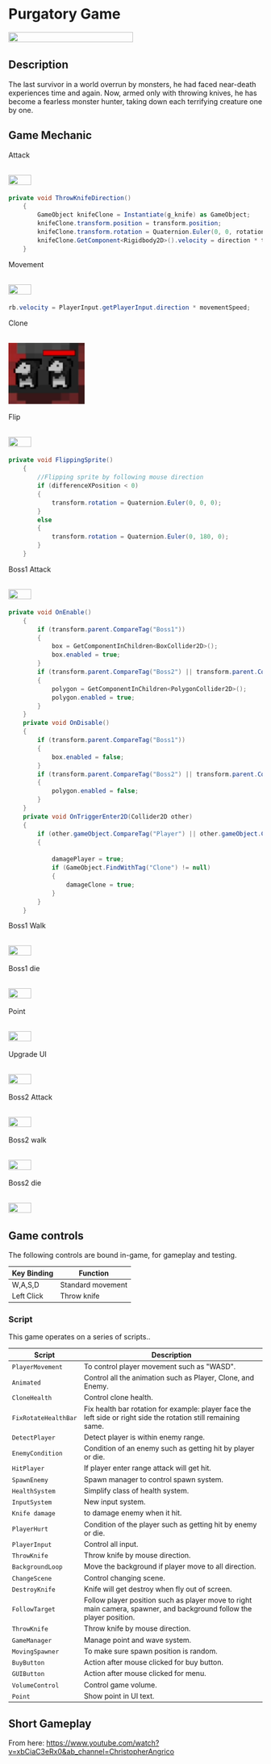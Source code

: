 # Purgatory Game

<img src="https://github.com/ChristopherAngrico/Purgatory/assets/87889745/bd150fb6-9bb0-4bcf-bc7c-26eafd74f49e" height="70%" width="70%">

## Description
The last survivor in a world overrun by monsters, he had faced near-death experiences time and again. Now, armed only with throwing knives, he has become a fearless monster hunter, taking down each terrifying creature one by one.

## Game Mechanic
<p>Attack<p/><br/>
<img src="https://github.com/ChristopherAngrico/Purgatory/assets/87889745/8c9b3237-6ae1-4a2b-ae16-81913c0171a3" height="30%" width="30%">

```C#
private void ThrowKnifeDirection()
    {
        GameObject knifeClone = Instantiate(g_knife) as GameObject;
        knifeClone.transform.position = transform.position;
        knifeClone.transform.rotation = Quaternion.Euler(0, 0, rotationZ + 90);
        knifeClone.GetComponent<Rigidbody2D>().velocity = direction * throwSpeed;
    }
```

<p>Movement<p/><br/>
<img src="https://github.com/ChristopherAngrico/Purgatory/assets/87889745/7ff3abb8-6dbb-4f13-95bc-42b76e9b2073" height="30%" width="30%">
    
```c#
rb.velocity = PlayerInput.getPlayerInput.direction * movementSpeed;
```

<p>Clone<p/><br/>
<img src="https://github.com/ChristopherAngrico/Purgatory/blob/main/Purgatory/Clone.png?raw=true" height="30%" width="30%">

<p>Flip<p/><br/>
<img src="https://github.com/ChristopherAngrico/Purgatory/assets/87889745/1f706385-2949-48d1-823b-81fef4812ce3" height="30%" width="30%">

```C#
private void FlippingSprite()
    {
        //Flipping sprite by following mouse direction
        if (differenceXPosition < 0)
        {
            transform.rotation = Quaternion.Euler(0, 0, 0);
        }
        else
        {
            transform.rotation = Quaternion.Euler(0, 180, 0);
        }
    }
```


<p>Boss1 Attack<p/><br/>
<img src="https://github.com/ChristopherAngrico/Purgatory/assets/87889745/86130c7f-67c9-4ae1-b9ad-826727822875" height="30%" width="30%">

```C#
private void OnEnable()
    {
        if (transform.parent.CompareTag("Boss1"))
        {
            box = GetComponentInChildren<BoxCollider2D>();
            box.enabled = true;
        }
        if (transform.parent.CompareTag("Boss2") || transform.parent.CompareTag("Minion"))
        {
            polygon = GetComponentInChildren<PolygonCollider2D>();
            polygon.enabled = true;
        }
    }
    private void OnDisable()
    {
        if (transform.parent.CompareTag("Boss1"))
        {
            box.enabled = false;
        }
        if (transform.parent.CompareTag("Boss2") || transform.parent.CompareTag("Minion"))
        {
            polygon.enabled = false;
        }
    }
    private void OnTriggerEnter2D(Collider2D other)
    {
        if (other.gameObject.CompareTag("Player") || other.gameObject.CompareTag("Clone"))
        {

            damagePlayer = true;
            if (GameObject.FindWithTag("Clone") != null)
            {
                damageClone = true;
            }
        }
    }
```

<p>Boss1 Walk<p/><br/>
<img src="https://github.com/ChristopherAngrico/Purgatory/assets/87889745/475a1834-14e0-4b3a-a736-9e804c5007c4" height="30%" width="30%">

<p>Boss1 die<p/><br/>
<img src="https://github.com/ChristopherAngrico/Purgatory/assets/87889745/feb9907e-a63e-4fd9-bd3c-7950b8e6c5ad" height="30%" width="30%">  

<p>Point<p/><br/>
<img src="https://github.com/ChristopherAngrico/Purgatory/assets/87889745/86071b8f-42d8-4625-88bb-73ae58c17b82" height="30%" width="30%">

<p>Upgrade UI<p/><br/>
<img src="https://github.com/ChristopherAngrico/Purgatory/assets/87889745/e365da18-d551-4479-9c82-08d5834c2566" height="30%" width="30%">

<p>Boss2 Attack<p/><br/>
<img src="https://github.com/ChristopherAngrico/Purgatory/assets/87889745/b8d06361-696d-49d4-b44d-1479694e5e6a" height="30%" width="30%">

<p>Boss2 walk<p/><br/>
<img src="https://github.com/ChristopherAngrico/Purgatory/assets/87889745/38b54c18-e735-4d8e-91b5-4d98b6f5f35f" height="30%" width="30%">

<p>Boss2 die<p/><br/>
<img src="https://github.com/ChristopherAngrico/Purgatory/assets/87889745/ed864e71-65b6-41ca-9d96-c6f778c7a968" height="30%" width="30%">

## Game controls

The following controls are bound in-game, for gameplay and testing.

| Key Binding       | Function          |
| ----------------- | ----------------- |
| W,A,S,D           | Standard movement |
| Left Click        | Throw  knife      |

### Script

This game operates on a series of scripts..

| Script       | Description                                                  |
| ------------------- | ------------------------------------------------------------ |
| `PlayerMovement` | To control player movement such as "WASD". |
| `Animated`  | Control all the animation such as Player, Clone, and Enemy. |
| `CloneHealth`  | Control clone health. |
| `FixRotateHealthBar`  | Fix health bar rotation for example: player face the left side or right side the rotation still remaining same.  |
| `DetectPlayer`  | Detect player is within enemy range.  |
| `EnemyCondition`  | Condition of an enemy such as getting hit by player or die.  |
| `HitPlayer`  | If player enter range attack will get hit. |
| `SpawnEnemy`  | Spawn manager to control spawn system. |
| `HealthSystem`  | Simplify class of health system. |
| `InputSystem`  | New input system. |
| `Knife damage`  | to damage enemy when it hit. |
| `PlayerHurt`  | Condition of the player such as getting hit by enemy or die. |
| `PlayerInput`  | Control all input. |
| `ThrowKnife`  | Throw knife by mouse direction. |
| `BackgroundLoop`  | Move the background if player move to all direction. |
| `ChangeScene`  | Control changing scene. |
| `DestroyKnife`  | Knife will get destroy when fly out of screen. |
| `FollowTarget`  | Follow player position such as player move to right main camera, spawner, and background follow the player position. |
| `ThrowKnife`  | Throw knife by mouse direction. |
| `GameManager`  | Manage point and wave system. |
| `MovingSpawner`  | To make sure spawn position is random. |
| `BuyButton`  | Action after mouse clicked for buy button. |
| `GUIButton`  | Action after mouse clicked for menu. |
| `VolumeControl`  | Control game volume. |
| `Point`  | Show point in UI text. |

## Short Gameplay
From here:
https://www.youtube.com/watch?v=xbCiaC3eRx0&ab_channel=ChristopherAngrico
